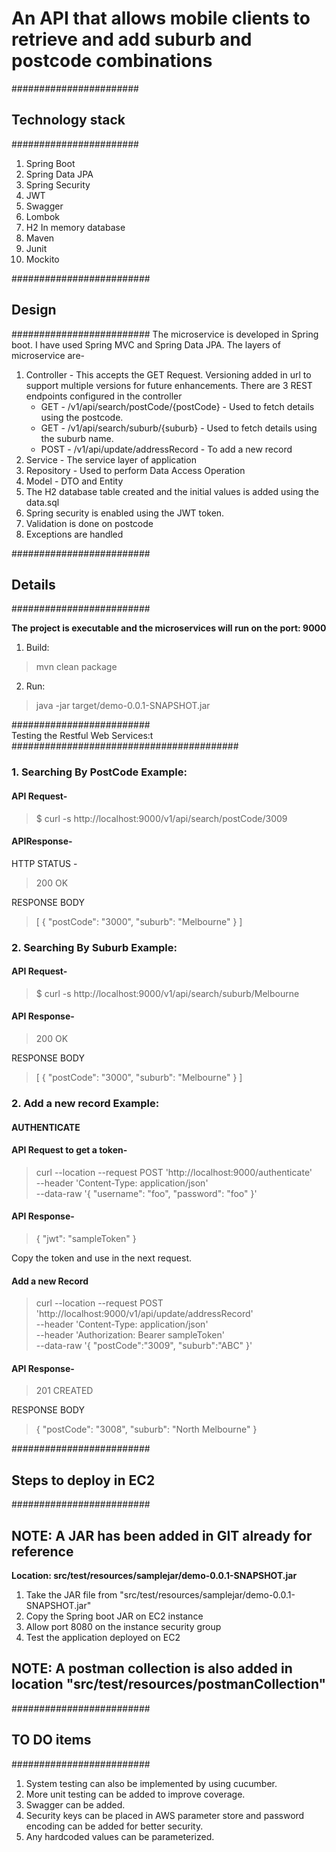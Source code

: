# An API that allows mobile clients to retrieve and add suburb and postcode combinations

#######################<br />
## Technology stack <br/>
#######################
1. Spring Boot
2. Spring Data JPA
3. Spring Security
4. JWT
5. Swagger
6. Lombok
7. H2 In memory database
8. Maven
9. Junit
10. Mockito

#########################<br />
## Design <br />
#########################
The microservice is developed in Spring boot. 
I have used Spring MVC and Spring Data JPA. 
The layers of microservice are-

1. Controller - This accepts the GET Request. 
     Versioning added in url to support multiple versions for future enhancements. 
     There are 3 REST endpoints configured in the controller
     * GET - /v1/api/search/postCode/{postCode} - Used to fetch details using the postcode.
     * GET - /v1/api/search/suburb/{suburb} - Used to fetch details using the suburb name.
     * POST - /v1/api/update/addressRecord - To add a new record
2. Service - The service layer of application
3. Repository - Used to perform Data Access Operation
4. Model - DTO and Entity
5. The H2 database table created and the initial values is added using the data.sql
6. Spring security is enabled using the JWT token.
7. Validation is done on postcode
8. Exceptions are handled


#########################<br />
## Details<br />
#########################

**The project is executable and the microservices will run on the port: 9000**

1. Build:

>mvn clean package

2. Run:

>java -jar target/demo-0.0.1-SNAPSHOT.jar


#########################<br />
Testing the Restful Web Services:t<br />
#########################################

### 1. Searching By PostCode Example:

#### API Request-

   >$ curl -s http://localhost:9000/v1/api/search/postCode/3009

#### APIResponse-
 HTTP STATUS - 
 >200 OK 

RESPONSE BODY
>[
{
"postCode": "3000",
"suburb": "Melbourne"
}
]

### 2. Searching By Suburb Example:

#### API Request-

>$ curl -s http://localhost:9000/v1/api/search/suburb/Melbourne

#### API Response-

>200 OK

RESPONSE BODY
>[
{
"postCode": "3000",
"suburb": "Melbourne"
}
]

### 2. Add a new record Example:

#### AUTHENTICATE

#### API Request to get a token-

>curl --location --request POST 'http://localhost:9000/authenticate' \
--header 'Content-Type: application/json' \
--data-raw '{
"username": "foo",
"password": "foo"
}'

#### API Response-

> {
"jwt": "sampleToken"
}

Copy the token and use in the next request.

#### Add a new Record

>curl --location --request POST 'http://localhost:9000/v1/api/update/addressRecord' \
--header 'Content-Type: application/json' \
--header 'Authorization: Bearer sampleToken' \
--data-raw '{
"postCode":"3009",
"suburb":"ABC"
}'

#### API Response-

>201 CREATED 

RESPONSE BODY
>{
"postCode": "3008",
"suburb": "North Melbourne"
}

#########################<br />
## Steps to deploy in EC2 <br />
#########################


## NOTE: A JAR has been added in GIT already for reference
**Location: src/test/resources/samplejar/demo-0.0.1-SNAPSHOT.jar**

1. Take the JAR file from "src/test/resources/samplejar/demo-0.0.1-SNAPSHOT.jar"
2. Copy the Spring boot JAR on EC2 instance
3. Allow port 8080 on the instance security group
4. Test the application deployed on EC2

## NOTE: A postman collection is also added in location "src/test/resources/postmanCollection"

#########################<br />
## TO DO items <br />
#########################


1. System testing can also be implemented by using cucumber.
2. More unit testing can be added to improve coverage.
3. Swagger can be added.
4. Security keys can be placed in AWS parameter store and password encoding can be added for better security.
5. Any hardcoded values can be parameterized.


